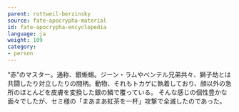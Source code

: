 ```yaml
---
parent: rottweil-berzinsky
source: fate-apocrypha-material
id: fate-apocrypha-encyclopedia
language: ja
weight: 109
category:
- person
---
```


“赤”のマスター。通称、銀蜥蜴。ジーン・ラムやべンテル兄弟共々、獅子劫とは共闘したり対立したりの間柄。動物、それもトカゲに執着しており、顔以外の急所のほとんどを皮膚を変換した銀の鱗で覆っている。
そんな感じの個性豊かな面々でしたが、セミ様の「まあまあ紅茶を一杯」攻撃で全滅したのであった。
